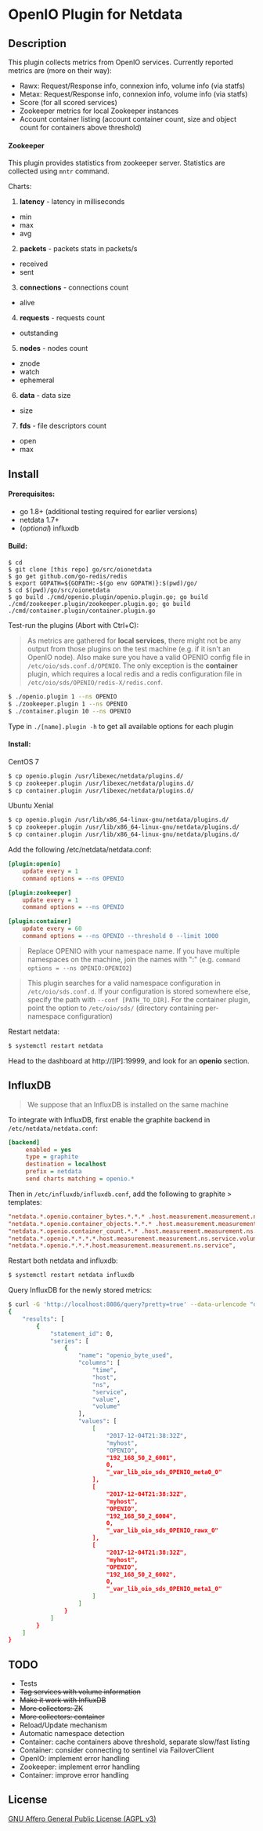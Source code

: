 OpenIO Plugin for Netdata
===

Description
---

This plugin collects metrics from OpenIO services. Currently reported metrics are (more on their way):

- Rawx: Request/Response info, connexion info, volume info (via statfs)
- Metax: Request/Response info, connexion info, volume info (via statfs)
- Score (for all scored services)
- Zookeeper metrics for local Zookeeper instances
- Account container listing (account container count, size and object count for containers above threshold)

#### Zookeeper

This plugin provides statistics from zookeeper server. Statistics are collected using `mntr` command.

Charts:

1. **latency** - latency in milliseconds
 * min
 * max
 * avg

2. **packets** - packets stats in packets/s
 * received
 * sent

3. **connections** - connections count
 * alive

4. **requests** - requests count
 * outstanding

5. **nodes** - nodes count
 * znode
 * watch
 * ephemeral

6. **data** - data size
 * size

7. **fds** - file descriptors count
 * open
 * max

Install
---

#### Prerequisites:
- go 1.8+ (additional testing required for earlier versions)
- netdata 1.7+
- (*optional*) influxdb


#### Build:

```
$ cd
$ git clone [this repo] go/src/oionetdata
$ go get github.com/go-redis/redis
$ export GOPATH=${GOPATH:-$(go env GOPATH)}:$(pwd)/go/
$ cd $(pwd)/go/src/oionetdata
$ go build ./cmd/openio.plugin/openio.plugin.go; go build ./cmd/zookeeper.plugin/zookeeper.plugin.go; go build ./cmd/container.plugin/container.plugin.go
```

Test-run the plugins (Abort with Ctrl+C):

> As metrics are gathered for __local services__, there might not be any output from those plugins on the test machine (e.g. if it isn't an OpenIO node). Also make sure you have a valid OPENIO config file in `/etc/oio/sds.conf.d/OPENIO`. The only exception is the __container__ plugin, which requires a local redis and a redis configuration file in `/etc/oio/sds/OPENIO/redis-X/redis.conf`.

```sh
$ ./openio.plugin 1 --ns OPENIO
$ ./zookeeper.plugin 1 --ns OPENIO
$ ./container.plugin 10 --ns OPENIO
```

Type in `./[name].plugin -h` to get all available options for each plugin

#### Install:

CentOS 7
```sh
$ cp openio.plugin /usr/libexec/netdata/plugins.d/
$ cp zookeeper.plugin /usr/libexec/netdata/plugins.d/
$ cp container.plugin /usr/libexec/netdata/plugins.d/
```

Ubuntu Xenial
```sh
$ cp openio.plugin /usr/lib/x86_64-linux-gnu/netdata/plugins.d/
$ cp zookeeper.plugin /usr/lib/x86_64-linux-gnu/netdata/plugins.d/
$ cp container.plugin /usr/lib/x86_64-linux-gnu/netdata/plugins.d/
```

Add the following /etc/netdata/netdata.conf:
```ini
[plugin:openio]
    update every = 1
    command options = --ns OPENIO

[plugin:zookeeper]
    update every = 1
    command options = --ns OPENIO

[plugin:container]
    update every = 60
    command options = --ns OPENIO --threshold 0 --limit 1000
```

> Replace OPENIO with your namespace name. If you have multiple namespaces on the machine, join the names with ":" (e.g. `command options = --ns OPENIO:OPENIO2`)

> This plugin searches for a valid namespace configuration in `/etc/oio/sds.conf.d`. If your configuration is stored somewhere else, specify the path with `--conf [PATH_TO_DIR]`. For the container plugin, point the option to `/etc/oio/sds/` (directory containing per-namespace configuration)

Restart netdata:
```sh
$ systemctl restart netdata
```

Head to the dashboard at http://[IP]:19999, and look for an __openio__ section.

InfluxDB
---

> We suppose that an InfluxDB is installed on the same machine

To integrate with InfluxDB, first enable the graphite backend in `/etc/netdata/netdata.conf`:


```ini
[backend]
     enabled = yes
     type = graphite
     destination = localhost
     prefix = netdata
     send charts matching = openio.*
```

Then in `/etc/influxdb/influxdb.conf`, add the following to graphite > templates:

```ini
"netdata.*.openio.container_bytes.*.*.* .host.measurement.measurement.ns.account.container",
"netdata.*.openio.container_objects.*.*.* .host.measurement.measurement.ns.account.container",
"netdata.*.openio.container_count.*.* .host.measurement.measurement.ns.account",
"netdata.*.openio.*.*.*.*.host.measurement.measurement.ns.service.volume",
"netdata.*.openio.*.*.*.host.measurement.measurement.ns.service",
```

Restart both netdata and influxdb:

```sh
$ systemctl restart netdata influxdb
```

Query InfluxDB for the newly stored metrics:

```sh
$ curl -G 'http://localhost:8086/query?pretty=true' --data-urlencode "db=graphite" --data-urlencode "q=SELECT * from openio_byte_used limit 3"
{
    "results": [
        {
            "statement_id": 0,
            "series": [
                {
                    "name": "openio_byte_used",
                    "columns": [
                        "time",
                        "host",
                        "ns",
                        "service",
                        "value",
                        "volume"
                    ],
                    "values": [
                        [
                            "2017-12-04T21:38:32Z",
                            "myhost",
                            "OPENIO",
                            "192_168_50_2_6001",
                            0,
                            "_var_lib_oio_sds_OPENIO_meta0_0"
                        ],
                        [
                            "2017-12-04T21:38:32Z",
                            "myhost",
                            "OPENIO",
                            "192_168_50_2_6004",
                            0,
                            "_var_lib_oio_sds_OPENIO_rawx_0"
                        ],
                        [
                            "2017-12-04T21:38:32Z",
                            "myhost",
                            "OPENIO",
                            "192_168_50_2_6002",
                            0,
                            "_var_lib_oio_sds_OPENIO_meta1_0"
                        ]
                    ]
                }
            ]
        }
    ]
}
```

TODO
---

- Tests
- ~~Tag services with volume information~~
- ~~Make it work with InfluxDB~~
- ~~More collectors: ZK~~
- ~~More collectors: container~~
- Reload/Update mechanism
- Automatic namespace detection
- Container: cache containers above threshold, separate slow/fast listing
- Container: consider connecting to sentinel via FailoverClient
- OpenIO: implement error handling
- Zookeeper: implement error handling
- Container: improve error handling

License
---

[GNU Affero General Public License (AGPL v3)](https://www.gnu.org/licenses/agpl-3.0.html)
